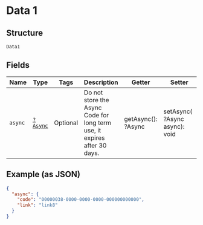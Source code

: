 
# Data 1

## Structure

`Data1`

## Fields

| Name | Type | Tags | Description | Getter | Setter |
|  --- | --- | --- | --- | --- | --- |
| `async` | [`?Async`](../../doc/models/async.md) | Optional | Do not store the Async Code for long term use, it expires after 30 days. | getAsync(): ?Async | setAsync(?Async async): void |

## Example (as JSON)

```json
{
  "async": {
    "code": "00000038-0000-0000-0000-000000000000",
    "link": "link8"
  }
}
```

